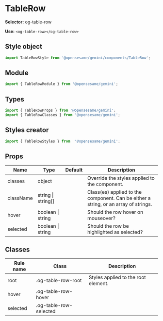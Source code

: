 # TableRow

**Selector:**
og-table-row

**Use:**
`<og-table-row></og-table-row>`

## Style object
```javascript
import TableRowStyle from '@opensesame/gemini/components/TableRow';
```

## Module
```javascript
import { TableRowModule } from '@opensesame/gemini';
```

## Types
```javascript
import { TableRowProps } from '@opensesame/gemini';
import { TableRowClasses } from '@opensesame/gemini';
```

## Styles creator
```javascript
import { TableRowStyles } from  '@opensesame/gemini';
```

## Props
Name | Type | Default | Description
---- | ---- | ------- | -----------
classes | object | | Override the styles applied to the component.
className | string &#124; string[] | | Class(es) applied to the component. Can be either a string, or an array of strings.
hover | boolean &#124; string | | Should the row hover on mouseover?
selected | boolean &#124; string | | Should the row be highlighted as selected?

## Classes
Rule name | Class | Description
--------- | ----- | -----------
root | .og-table-row-root | Styles applied to the root element.
hover | .og-table-row-hover |
selected | .og-table-row-selected |
